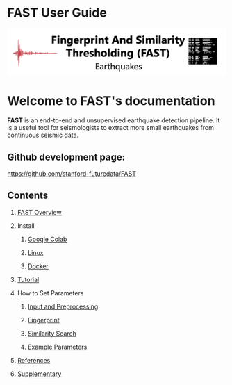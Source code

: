 # FAST User Guide

![fast_index](img/fast_index_page.png)

**Welcome to FAST's documentation**
=========================================

**FAST** is an end-to-end and unsupervised earthquake detection pipeline. It is a useful tool for seismologists to extract more small earthquakes from continuous seismic data.

**Github development page:**
------------------------
https://github.com/stanford-futuredata/FAST

**Contents**
------------
1.  [FAST Overview](fast_overview.md)

1.  Install

    1.  [Google Colab](setup_colab.md)

    2.  [Linux](setup_linux.md)

    3.  [Docker](setup_docker.md)

1.  [Tutorial](tutorial.md)

1.  How to Set Parameters

    1.  [Input and Preprocessing](input_and_preprocess.md)

    2.  [Fingerprint](f_p.md)

    3.  [Similarity Search](sim_search.md)

    4.  [Example Parameters](ex_params.md)

1.  [References](references.md)

1.  [Supplementary](supplementary.md)

<!-- ## Commands

* `mkdocs new [dir-name]` - Create a new project.
* `mkdocs serve` - Start the live-reloading docs server.
* `mkdocs build` - Build the documentation site.
* `mkdocs -h` - Print help message and exit.

## Project layout

    mkdocs.yml    # The configuration file.
    docs/
        index.md  # The documentation homepage.
        ...       # Other markdown pages, images and other files. -->
